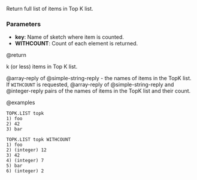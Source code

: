 Return full list of items in Top K list.

### Parameters

* **key**: Name of sketch where item is counted.
* **WITHCOUNT**: Count of each element is returned.  

@return

k (or less) items in Top K list.

@array-reply of @simple-string-reply - the names of items in the TopK list.
If `WITHCOUNT` is requested, @array-reply of @simple-string-reply and 
@integer-reply pairs of the names of items in the TopK list and their count.

@examples

```
TOPK.LIST topk
1) foo
2) 42
3) bar
```

```
TOPK.LIST topk WITHCOUNT
1) foo
2) (integer) 12
3) 42
4) (integer) 7
5) bar
6) (integer) 2
```
